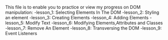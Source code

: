 This file is to enable you to practice or view my progress on DOM manipulation:
    -lesson_1: Selecting Elements In The DOM
    -lesson_2: Styling an element
    -lesson_3: Creating Elements
    -lesson_4: Adding Elements
    -lesson_5: Modify Text
    -lesson_6: Modifying Elements,Attributes and Classes
    -lesson_7: Remove An Element
    -lesson_8: Transversing the DOM
    -lesson_9: Event Listeners